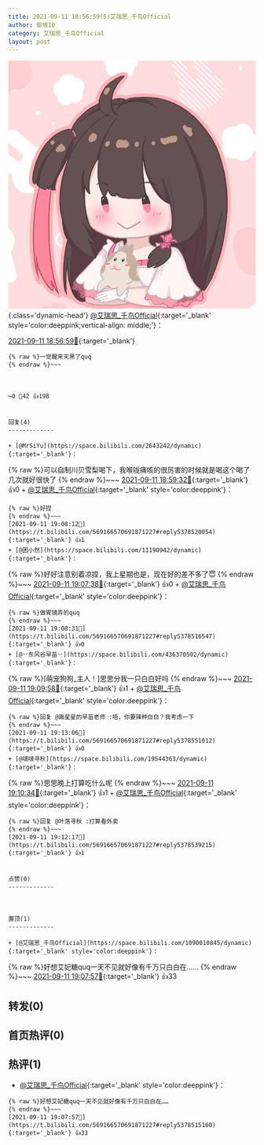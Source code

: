 ```yaml
---
title: 2021-09-11 18:56:59(5)艾瑞思_千鸟Official
author: 御坂IO
category: 艾瑞思_千鸟Official
layout: post
---
```


![img](/images/7e08840c56f251de28bdf766b647bd5fe9a5d50a.jpg){:class='dynamic-head'}
[@艾瑞思_千鸟Official](https://space.bilibili.com/1090010845/dynamic){:target='_blank' style='color:deeppink;vertical-align: middle;'}：

[2021-09-11 18:56:59🔗](https://t.bilibili.com/569166570691871227){:target='_blank'}

~~~
{% raw %}一觉醒来天黑了quq
{% endraw %}~~~



↪️0 💬42 👍198


回复(4)
-------------

+ [@MrSiYu](https://space.bilibili.com/2643242/dynamic){:target='_blank'}：
~~~
{% raw %}可以自制川贝雪梨喝下，我喉咙痛咳的很厉害的时候就是喝这个喝了几次就好很快了
{% endraw %}~~~
[2021-09-11 18:59:32🔗](https://t.bilibili.com/569166570691871227#reply5378449508){:target='_blank'} 👍0
    + [@艾瑞思_千鸟Official](https://space.bilibili.com/1090010845/dynamic){:target='_blank' style='color:deeppink'}：
~~~
{% raw %}好捏
{% endraw %}~~~
[2021-09-11 19:08:12🔗](https://t.bilibili.com/569166570691871227#reply5378520054){:target='_blank'} 👍1
+ [@困小然](https://space.bilibili.com/11190942/dynamic){:target='_blank'}：
~~~
{% raw %}好好注意别着凉捏，我上星期也是，现在好的差不多了😇
{% endraw %}~~~
[2021-09-11 19:07:38🔗](https://t.bilibili.com/569166570691871227#reply5378510152){:target='_blank'} 👍0
    + [@艾瑞思_千鸟Official](https://space.bilibili.com/1090010845/dynamic){:target='_blank' style='color:deeppink'}：
~~~
{% raw %}做胃镜弄的quq
{% endraw %}~~~
[2021-09-11 19:08:31🔗](https://t.bilibili.com/569166570691871227#reply5378516547){:target='_blank'} 👍0
+ [@丷东风谷早苗丷](https://space.bilibili.com/436370502/dynamic){:target='_blank'}：
~~~
{% raw %}[萌宠狗狗_主人！]思思分我一只白白好吗
{% endraw %}~~~
[2021-09-11 19:09:58🔗](https://t.bilibili.com/569166570691871227#reply5378525047){:target='_blank'} 👍1
    + [@艾瑞思_千鸟Official](https://space.bilibili.com/1090010845/dynamic){:target='_blank' style='color:deeppink'}：
~~~
{% raw %}回复 @画星星的早苗老师 :唔，你要辣种白白？我考虑一下
{% endraw %}~~~
[2021-09-11 19:13:06🔗](https://t.bilibili.com/569166570691871227#reply5378551012){:target='_blank'} 👍0
+ [@啵啵寻秋](https://space.bilibili.com/19544363/dynamic){:target='_blank'}：
~~~
{% raw %}思思晚上打算吃什么呢
{% endraw %}~~~
[2021-09-11 19:10:34🔗](https://t.bilibili.com/569166570691871227#reply5378531274){:target='_blank'} 👍1
    + [@艾瑞思_千鸟Official](https://space.bilibili.com/1090010845/dynamic){:target='_blank' style='color:deeppink'}：
~~~
{% raw %}回复 @叶落寻秋 :打算看外卖
{% endraw %}~~~
[2021-09-11 19:12:17🔗](https://t.bilibili.com/569166570691871227#reply5378539215){:target='_blank'} 👍1


点赞(0)
-------------



置顶(1)
-------------

+ [@艾瑞思_千鸟Official](https://space.bilibili.com/1090010845/dynamic){:target='_blank' style='color:deeppink'}：
~~~
{% raw %}好想艾妃糖quq一天不见就好像有千万只白白在……
{% endraw %}~~~
[2021-09-11 19:07:57🔗](https://t.bilibili.com/569166570691871227#reply5378515160){:target='_blank'} 👍33


转发(0)
-------------



首页热评(0)
-------------



热评(1)
-------------

+ [@艾瑞思_千鸟Official](https://space.bilibili.com/1090010845/dynamic){:target='_blank' style='color:deeppink'}：
~~~
{% raw %}好想艾妃糖quq一天不见就好像有千万只白白在……
{% endraw %}~~~
[2021-09-11 19:07:57🔗](https://t.bilibili.com/569166570691871227#reply5378515160){:target='_blank'} 👍33



